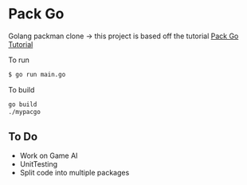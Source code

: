 # Pack Go

Golang packman clone -> this project is based off the tutorial  [Pack Go Tutorial](https://github.com/danicat/pacgo)

To run
```sh
$ go run main.go
```

To build
```sh
go build
./mypacgo
```

## To Do

- Work on Game AI
- UnitTesting
- Split code into multiple packages
